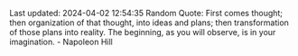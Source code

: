 Last updated: 2024-04-02 12:54:35
Random Quote: First comes thought; then organization of that thought, into ideas and plans; then transformation of those plans into reality. The beginning, as you will observe, is in your imagination. - Napoleon Hill